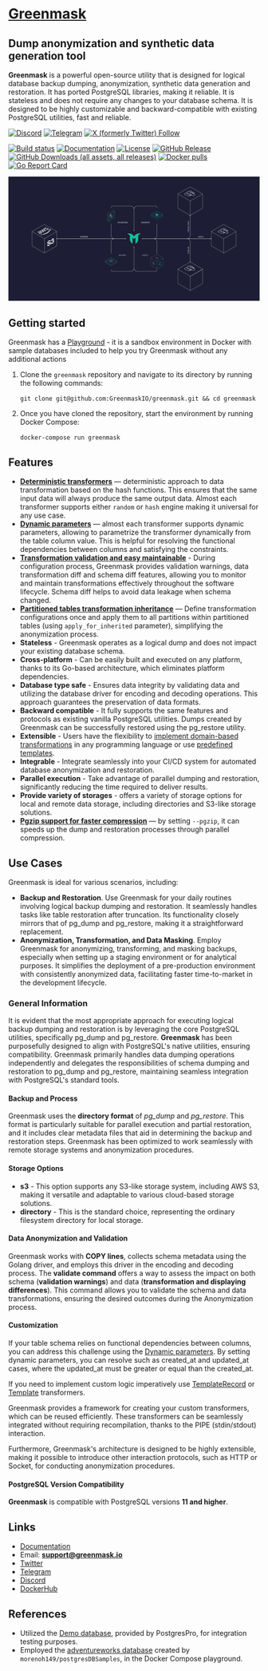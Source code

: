 # [Greenmask](https://greenmask.io)

## Dump anonymization and synthetic data generation tool

**Greenmask** is a powerful open-source utility that is designed for logical database backup dumping,
anonymization, synthetic data generation and restoration. It has ported PostgreSQL libraries, making it reliable.
It is stateless and does not require any changes to your database schema. It is designed to be highly customizable and
backward-compatible with existing PostgreSQL utilities, fast and reliable.

[![Discord](https://img.shields.io/discord/1179422525294399488?label=Discord&logo=discord)](https://discord.com/invite/rKBKvDECfd)
[![Telegram](https://img.shields.io/badge/Telegram-Join%20Chat-blue.svg?logo=telegram)](https://t.me/greenmask_community)
[![X (formerly Twitter) Follow](https://img.shields.io/twitter/follow/GreenmaskIO)](https://twitter.com/GreenmaskIO)

[![Build status](https://github.com/greenmaskio/greenmask/workflows/ci/badge.svg)](https://github.com/GreenmaskIO/greenmask/actions/workflows/release.yml)
[![Documentation](https://img.shields.io/badge/docs-latest-blue)](https://docs.greenmask.io)
[![License](https://img.shields.io/github/license/greenmaskio/greenmask)](https://github.com/greenmaskio/greenmask/blob/main/LICENSE)
[![GitHub Release](https://img.shields.io/github/v/release/greenmaskio/greenmask)](https://github.com/greenmaskio/greenmask/releases/latest)
[![GitHub Downloads (all assets, all releases)](https://img.shields.io/github/downloads/greenmaskio/greenmask/total)](https://somsubhra.github.io/github-release-stats/?username=greenmaskio&repository=greenmask&page=1&per_page=5)
[![Docker pulls](https://img.shields.io/docker/pulls/greenmask/greenmask)](https://hub.docker.com/r/greenmask/greenmask)
[![Go Report Card](https://goreportcard.com/badge/github.com/greenmaskio/greenmask)](https://goreportcard.com/report/github.com/greenmaskio/greenmask)

![schema.png](docs/assets/schema.png)

## Getting started

Greenmask has a [Playground](https://greenmask.io/latest/playground/) - it is a sandbox environment in Docker with
sample databases included to help you try Greenmask without any additional actions

1. Clone the `greenmask` repository and navigate to its directory by running the following commands:

    ```shell
    git clone git@github.com:GreenmaskIO/greenmask.git && cd greenmask
    ```

2. Once you have cloned the repository, start the environment by running Docker Compose:

    ```shell
    docker-compose run greenmask
    ```

## Features

* **[Deterministic transformers](https://greenmask.io/latest/built_in_transformers/transformation_engines/#hash-engine)**
  — deterministic approach to data transformation based on the hash
  functions. This ensures that the same input data will always produce the same output data. Almost each transformer
  supports either `random` or `hash` engine making it universal for any use case.
* **[Dynamic parameters](https://greenmask.io/latest/built_in_transformers/dynamic_parameters/)** — almost each
  transformer supports dynamic parameters, allowing to parametrize the
  transformer dynamically from the table column value. This is helpful for resolving the functional dependencies
  between columns and satisfying the constraints.
* **[Transformation validation and easy maintainable](https://greenmask.io/latest/commands/validate/)** - During
  configuration process, Greenmask provides validation
  warnings, data transformation diff and schema diff features, allowing you to monitor and maintain transformations
  effectively
  throughout the software lifecycle. Schema diff helps to avoid data leakage when schema changed.
* **[Partitioned tables transformation inheritance](https://greenmask.io/latest/configuration/?h=partition#dump-section)**
  — Define transformation configurations once and apply them to all
  partitions within partitioned tables (using `apply_for_inherited` parameter), simplifying the anonymization process.
* **Stateless** - Greenmask operates as a logical dump and does not impact your existing database schema.
* **Cross-platform** - Can be easily built and executed on any platform, thanks to its Go-based architecture,
  which eliminates platform dependencies.
* **Database type safe** - Ensures data integrity by validating data and utilizing the database driver for
  encoding and decoding operations. This approach guarantees the preservation of data formats.
* **Backward compatible** - It fully supports the same features and protocols as existing vanilla PostgreSQL utilities.
  Dumps created by Greenmask can be successfully restored using the pg_restore utility.
* **Extensible** - Users have the flexibility
  to [implement domain-based transformations](https://greenmask.io/latest/built_in_transformers/standard_transformers/cmd/)
  in any programming language or
  use [predefined templates](https://greenmask.io/latest/built_in_transformers/advanced_transformers/).
* **Integrable** - Integrate seamlessly into your CI/CD system for automated database anonymization and
  restoration.
* **Parallel execution** - Take advantage of parallel dumping and restoration, significantly reducing the time required
  to deliver results.
* **Provide variety of storages** - offers a variety of storage options for local and remote data storage,
  including directories and S3-like storage solutions.
* **[Pgzip support for faster compression](https://greenmask.io/latest/commands/dump/?h=pgzip#pgzip-compression)** — by
  setting `--pgzip`, it can speeds up the dump and restoration
  processes through parallel compression.


## Use Cases

Greenmask is ideal for various scenarios, including:

* **Backup and Restoration**. Use Greenmask for your daily routines involving logical backup dumping and restoration. It
  seamlessly handles tasks like table restoration after truncation. Its functionality closely mirrors that of pg_dump
  and pg_restore, making it a straightforward replacement.
* **Anonymization, Transformation, and Data Masking**. Employ Greenmask for anonymizing, transforming, and masking
  backups, especially when setting up a staging environment or for analytical purposes. It simplifies the deployment of
  a pre-production environment with consistently anonymized data, facilitating faster time-to-market in the development
  lifecycle.

### General Information

It is evident that the most appropriate approach for executing logical backup dumping and restoration is by leveraging
the core PostgreSQL utilities, specifically pg_dump and pg_restore. **Greenmask** has been purposefully designed to
align with PostgreSQL's native utilities, ensuring compatibility. Greenmask primarily handles data dumping
operations independently and delegates the responsibilities of schema dumping and restoration to pg_dump and pg_restore,
maintaining seamless integration with PostgreSQL's standard tools.

#### Backup and Process

Greenmask uses the **directory format** of _pg_dump_ and _pg_restore_. This format is particularly suitable for
parallel execution and partial restoration, and it includes clear metadata files that aid in determining the backup and
restoration steps. Greenmask has been optimized to work seamlessly with remote storage systems and anonymization
procedures.

#### Storage Options

* **s3** - This option supports any S3-like storage system, including AWS S3, making it versatile and adaptable to
  various cloud-based storage solutions.
* **directory** - This is the standard choice, representing the ordinary filesystem directory for local storage.

#### Data Anonymization and Validation

Greenmask works with **COPY lines**, collects schema metadata using the Golang driver, and employs this driver in the
encoding and decoding process. The **validate command** offers a way to assess the impact on both schema
(**validation warnings**) and data (**transformation and displaying differences**). This command allows you to validate
the schema and data transformations, ensuring the desired outcomes during the Anonymization process.

#### Customization

If your table schema relies on functional dependencies between columns, you can address this challenge using the
[Dynamic parameters](https://greenmask.io/latest/built_in_transformers/dynamic_parameters/). By setting dynamic
parameters, you can resolve such as created_at and updated_at cases, where the
updated_at must be greater or equal than the created_at.

If you need to implement custom logic imperatively use
[TemplateRecord](https://greenmask.io/latest/built_in_transformers/advanced_transformers/template_record/) or
[Template](https://greenmask.io/latest/built_in_transformers/advanced_transformers/template/) transformers.

Greenmask provides a framework for creating your custom transformers, which can be reused efficiently. These
transformers can be seamlessly integrated without requiring recompilation, thanks to the PIPE (stdin/stdout)
interaction.

Furthermore, Greenmask's architecture is designed to be highly extensible, making it possible to introduce other
interaction protocols, such as HTTP or Socket, for conducting anonymization procedures.

#### PostgreSQL Version Compatibility

**Greenmask** is compatible with PostgreSQL versions **11 and higher**.

## Links

* [Documentation](https://docs.greenmask.io)
* Email: **support@greenmask.io**
* [Twitter](https://twitter.com/GreenmaskIO)
* [Telegram](https://t.me/greenmask_community)
* [Discord](https://discord.com/invite/rKBKvDECfd)
* [DockerHub](https://hub.docker.com/r/greenmask/greenmask)


## References

* Utilized the  [Demo database](https://postgrespro.com/community/demodb), provided by PostgresPro, for integration
  testing purposes.
* Employed the [adventureworks database](https://github.com/morenoh149/postgresDBSamples) created
  by `morenoh149/postgresDBSamples`, in the Docker Compose playground.
